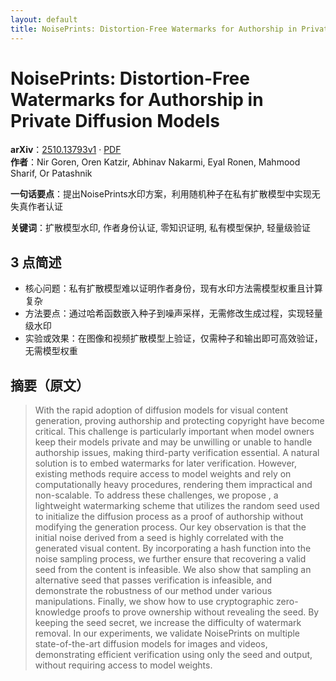 ```yaml
---
layout: default
title: NoisePrints: Distortion-Free Watermarks for Authorship in Private Diffusion Models
---
```


# NoisePrints: Distortion-Free Watermarks for Authorship in Private Diffusion Models
**arXiv**：[2510.13793v1](https://arxiv.org/abs/2510.13793) · [PDF](https://arxiv.org/pdf/2510.13793.pdf)  
**作者**：Nir Goren, Oren Katzir, Abhinav Nakarmi, Eyal Ronen, Mahmood Sharif, Or Patashnik  

**一句话要点**：提出NoisePrints水印方案，利用随机种子在私有扩散模型中实现无失真作者认证

**关键词**：扩散模型水印, 作者身份认证, 零知识证明, 私有模型保护, 轻量级验证

## 3 点简述
- 核心问题：私有扩散模型难以证明作者身份，现有水印方法需模型权重且计算复杂
- 方法要点：通过哈希函数嵌入种子到噪声采样，无需修改生成过程，实现轻量级水印
- 实验或效果：在图像和视频扩散模型上验证，仅需种子和输出即可高效验证，无需模型权重

## 摘要（原文）

> With the rapid adoption of diffusion models for visual content generation,
> proving authorship and protecting copyright have become critical. This
> challenge is particularly important when model owners keep their models private
> and may be unwilling or unable to handle authorship issues, making third-party
> verification essential. A natural solution is to embed watermarks for later
> verification. However, existing methods require access to model weights and
> rely on computationally heavy procedures, rendering them impractical and
> non-scalable. To address these challenges, we propose , a lightweight
> watermarking scheme that utilizes the random seed used to initialize the
> diffusion process as a proof of authorship without modifying the generation
> process. Our key observation is that the initial noise derived from a seed is
> highly correlated with the generated visual content. By incorporating a hash
> function into the noise sampling process, we further ensure that recovering a
> valid seed from the content is infeasible. We also show that sampling an
> alternative seed that passes verification is infeasible, and demonstrate the
> robustness of our method under various manipulations. Finally, we show how to
> use cryptographic zero-knowledge proofs to prove ownership without revealing
> the seed. By keeping the seed secret, we increase the difficulty of watermark
> removal. In our experiments, we validate NoisePrints on multiple
> state-of-the-art diffusion models for images and videos, demonstrating
> efficient verification using only the seed and output, without requiring access
> to model weights.

